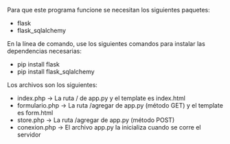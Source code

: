 Para que este programa funcione se necesitan los siguientes paquetes:
- flask
- flask_sqlalchemy

En la línea de comando, use los siguientes comandos para instalar las dependencias necesarias:
- pip install flask
- pip install flask_sqlalchemy

Los archivos son los siguientes:
- index.php -> La ruta / de app.py y el template es index.html
- formulario.php -> La ruta /agregar de app.py (método GET) y el template es form.html
- store.php -> La ruta /agregar de app.py (método POST)
- conexion.php -> El archivo app.py la inicializa cuando se corre el servidor
